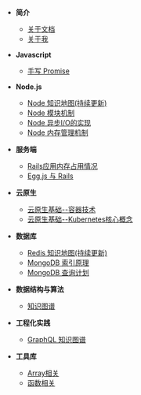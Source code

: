 
- **简介**
  * [关于文档](README.md)
  * [关于我](me.md)

- **Javascript**
  * [手写 Promise](server/promise.md)

- **Node.js**
  * [Node 知识地图(持续更新)](node/map.md)
  * [Node 模块机制](node/require.md)
  * [Node 异步I/O的实现](node/io.md)
  * [Node 内存管理机制](node/memory.md)

- **服务端**
  * [Rails应用内存占用情况](server/rails-memory.md)
  * [Egg.js 与 Rails](server/egg-rails.md)

- **云原生**
  * [云原生基础--容器技术](cloudNative/container-basic.md)
  * [云原生基础--Kubernetes核心概念](cloudNative/kubernetes-basic.md)

- **数据库**
  * [Redis 知识地图(持续更新)](db/redis-map.md)
  * [MongoDB 索引原理](db/mongodb-index.md)
  * [MongoDB 查询计划](db/mongodb-index-query-plan.md)

- **数据结构与算法**
  * [知识图谱](algorithms/DataStructureAndAlgorithm.md)

- **工程化实践**
  * [GraphQL 知识图谱](experience/graphql.md)

- **工具库**
  * [Array相关](utils/array.md)
  * [函数相关](utils/function.md)
